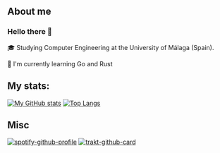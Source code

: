 ## About me
### Hello there 👋
🎓 Studying Computer Engineering at the University of Málaga (Spain).

📖 I'm currently learning Go and Rust

## My stats:
[![My GitHub stats](https://github-readme-stats.vercel.app/api?username=pablouser1&show_icons=true&theme=jolly)](https://github.com/anuraghazra/github-readme-stats)
[![Top Langs](https://github-readme-stats.vercel.app/api/top-langs/?username=pablouser1&layout=compact&theme=jolly)](https://github.com/anuraghazra/github-readme-stats)

## Misc
[![spotify-github-profile](https://spotify-github-profile.vercel.app/api/view?uid=pabloferreiro&cover_image=true&theme=default&bar_color=53b14f&bar_color_cover=false)](https://github.com/kittinan/spotify-github-profile)
[![trakt-github-card](https://trakt-github-card.herokuapp.com/api?username=pablouser1&mode=stats&theme=dark)](https://github.com/pablouser1/trakt-github-card)
